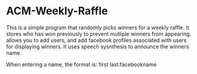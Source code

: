 ACM-Weekly-Raffle
=================

This is a simple program that randomly picks winners for a weekly raffle.  It stores who has won previously to prevent mutliple winners from appearing, allows you to add users, and add facebook profiles associated with users for displaying winners.  It uses speech sysnthesis to announce the winners name.

When entering a name, the format is: first last:facebookname
